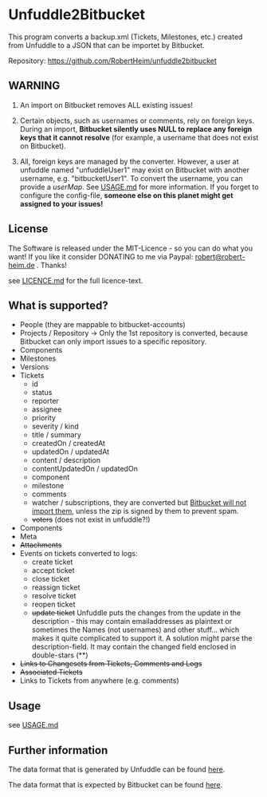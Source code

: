 # Unfuddle2Bitbucket

This program converts a backup.xml (Tickets, Milestones, etc.) created from Unfuddle to a JSON that can be importet by Bitbucket.

Repository: https://github.com/RobertHeim/unfuddle2bitbucket

## WARNING
1. An import on Bitbucket removes ALL existing issues!

2. Certain objects, such as usernames or comments, rely on foreign keys. During an import, **Bitbucket silently uses NULL to replace any foreign keys that it cannot resolve** (for example, a username that does not exist on Bitbucket).

3. All, foreign keys are managed by the converter. However, a user at unfuddle named "unfuddleUser1" may exist on Bitbucket with another username, e.g. "bitbucketUser1". To convert the username, you can provide a *userMap*. See [USAGE.md](USAGE.md) for more information. If you forget to configure the config-file, **someone else on this planet might get assigned to your issues!**


## License

The Software is released under the MIT-Licence - so you can do what you want! If you like it consider DONATING to me via Paypal: robert@robert-heim.de . Thanks!

see [LICENCE.md](LICENCE.md) for the full licence-text.

## What is supported?

* People (they are mappable to bitbucket-accounts)
* Projects / Repository -> Only the 1st repository is converted, because Bitbucket can only import issues to a specific repository.
* Components
* Milestones
* Versions
* Tickets
    * id
    * status
    * reporter
    * assignee
    * priority
    * severity / kind
    * title / summary
    * createdOn / createdAt
    * updatedOn / updatedAt
    * content / description
    * contentUpdatedOn / updatedOn
    * component
    * milestone
    * comments
    * watcher / subscriptions, they are converted but [Bitbucket will not import them](https://bitbucket.org/site/master/issue/7417/issue-importer-does-not-transfer-watchers), unless the zip is signed by them to prevent spam.
    * ~~voters~~ (does not exist in unfuddle?!)
* Components
* Meta
* ~~Attachments~~
* Events on tickets converted to logs:
    * create ticket
    * accept ticket
    * close ticket
    * reassign ticket
    * resolve ticket
    * reopen ticket
    * ~~update ticket~~ Unfuddle puts the changes from the update in the description - this may contain emailaddresses as plaintext or sometimes the Names (not usernames) and other stuff... which makes it quite complicated to support it. A solution might parse the description-field. It may contain the changed field enclosed in  double-stars (\*\*)
* ~~Links to Changesets from Tickets, Comments and Logs~~
* ~~Associated Tickets~~
* Links to Tickets from anywhere (e.g. comments)

## Usage

see [USAGE.md](USAGE.md)

## Further information

The data format that is generated by Unfuddle can be found [here](https://unfuddle.com/support/docs/api/data_models).

The data format that is expected by Bitbucket can be found [here](https://confluence.atlassian.com/pages/viewpage.action?pageId=330796872).

